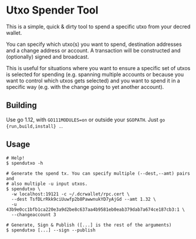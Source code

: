 # Utxo Spender Tool

This is a simple, quick & dirty tool to spend a specific utxo from your decred wallet.

You can specify which utxo(s) you want to spend, destination addresses and a change address or account. A transaction will be constructed and (optionally) signed and broadcast.

This is useful for situations where you want to ensure a specific set of utxos is selected for spending (e.g. spanning multiple accounts or because you want to control which utxos gets selected) and you want to spend it in a specific way (e.g. with the change going to yet another account).

## Building

Use go 1.12, with `GO111MODULES=on` or outside your `$GOPATH`. Just `go {run,build,install} .`.

## Usage

```
# Help!
$ spendutxo -h

# Generate the spend tx. You can specify multiple (--dest,--amt) pairs and
# also multiple -u input utxos.
$ spendutxo \
  -w localhost:19121 -c ~/.dcrwallet/rpc.cert \
  --dest TsfDLrRkk9ciUuwfp2b8PawwnukYD7yAjGd --amt 1.32 \
  -u 43b9e0cc1bfb1ca220e3a9d2be8c637aa4b9581eb0eab379dab7a674ce187cb3:1 \
  --changeaccount 3 

# Generate, Sign & Publish ([...] is the rest of the arguments)
$ spendutxo [...] --sign --publish
```

